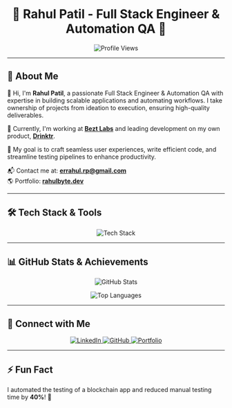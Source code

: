 <h1 align="center">🚀 Rahul Patil - Full Stack Engineer & Automation QA 🚀</h1>

<p align="center">
  <img src="https://komarev.com/ghpvc/?username=rahullbyte&label=Profile%20Views&color=0e75b6&style=flat" alt="Profile Views" />
</p>

---

## 🌟 About Me

👋 Hi, I'm **Rahul Patil**, a passionate Full Stack Engineer & Automation QA with expertise in building scalable applications and automating workflows. I take ownership of projects from ideation to execution, ensuring high-quality deliverables.

💼 Currently, I'm working at **[Bezt Labs](https://bezt.in)** and leading development on my own product, **[Drinktr](https://drinktr.com)**.

🎯 My goal is to craft seamless user experiences, write efficient code, and streamline testing pipelines to enhance productivity.

📬 Contact me at: **[errahul.rp@gmail.com](mailto:errahul.rp@gmail.com)**  
🌎 Portfolio: **[rahulbyte.dev](https://rahulbyte.dev)**

---

## 🛠️ Tech Stack & Tools

<p align="center" style="display: flex; justify-content: center;">
  <img src="https://skillicons.dev/icons?i=js,ts,react,next,nodejs,express,mongodb,tailwind,postman,github,linux,git,docker,playwright,html,selenium,notion,discord" alt="Tech Stack" />
</p>


---

## 📊 GitHub Stats & Achievements

<p align="center">
  <img src="https://github-readme-stats.vercel.app/api?username=rahullbyte&show_icons=true&theme=radical" alt="GitHub Stats" />
</p>

<p align="center">
  <img src="https://github-readme-stats.vercel.app/api/top-langs/?username=rahullbyte&layout=compact&theme=radical" alt="Top Languages" />
</p>

---

## 🔗 Connect with Me

<p align="center">
  <a href="http://linkedin.com/in/rahul-patil-02b2a2273">
    <img src="https://img.shields.io/badge/-LinkedIn-blue?style=for-the-badge&logo=linkedin&logoColor=white" alt="LinkedIn" />
  </a>
  <a href="https://github.com/rahullbyte">
    <img src="https://img.shields.io/badge/-GitHub-181717?style=for-the-badge&logo=github&logoColor=white" alt="GitHub" />
  </a>
  <a href="https://rahulbyte.dev">
    <img src="https://img.shields.io/badge/-Portfolio-FF5722?style=for-the-badge&logo=google-chrome&logoColor=white" alt="Portfolio" />
  </a>
</p>

---

## ⚡ Fun Fact
I automated the testing of a blockchain app and reduced manual testing time by **40%**! 🚀
